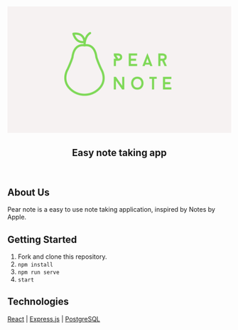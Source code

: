 ![](/client/assets/pear_note-page.png) 

<h2 align="center">Easy note taking app</h2>

<br>

## About Us
Pear note is a easy to use note taking application, inspired by Notes by Apple.

## Getting Started

1. Fork and clone this repository.
2. ```npm install```
3. ```npm run serve```
4. ```start```

## Technologies
[React](https://reactjs.org/) | [Express.js](https://expressjs.com/) | [PostgreSQL](https://www.postgresql.org/)
